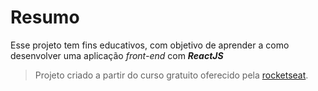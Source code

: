 # Resumo

Esse projeto tem fins educativos, com objetivo de aprender a como desenvolver uma aplicação *front-end* com ***ReactJS***
> Projeto criado a partir do curso gratuito oferecido pela [rocketseat](https://rocketseat.com.br/).
